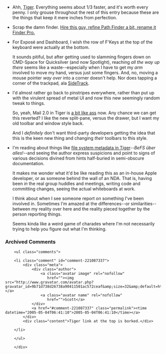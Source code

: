 * Ahh, [Tiger][tig].  Everything seems about 1/3 faster, and it's worth every penny.  I only grouse throughout the rest of this entry because these are the things that keep it mere inches from perfection.

[tig]: http://www.apple.com/macosx/

* Scrap the damn finder.  [Hire this guy, refine Path Finder a bit, rename it Finder Pro.][pf]

[pf]: http://www.cocoatech.com/

* For Exposé and Dashboard, I wish the row of F'Keys at the top of the keyboard were actually at the bottom.  

  It sounds pitiful, but after getting used to slamming fingers down on CMD-Space for Quicksilver (and now Spotlight), reaching *all the way up there* seems like a waste--especially when I have to get my *arm* involved to move my hand, versus just some fingers.  And, no, moving a mouse pointer *way over* into a corner doesn't help.  Nor does tapping a corner of the trackpad, ala [SideTrack][st].

[st]: http://www.ragingmenace.com/software/sidetrack/

* I'd almost rather go back to pinstripes everywhere, rather than put up with the virulent spread of metal UI and now this new seemingly random tweak to things.

  So, yeah, Mail 2.0 in Tiger is [a bit like ass][m2] now.  Any chance we can get this reverted?  I like the new split-pane, versus the drawer, but I want my old toolbar and window style back.  

  And I *definitely* don't want third-party developers getting the idea that this is the keen new thing and changing *their* toolbars to this style.

[m2]: http://arstechnica.com/reviews/os/macosx-10.4.ars/3

* I'm reading about things like [file system metadata in Tiger][fsm]--*BeFS über alles!*--and seeing the author express suspicions and point to signs of various decisions divined from hints half-buried in semi-obscure documentation.  

  It makes me wonder what it'd be like reading this as an in-house Apple developer, or as someone behind the wall of an NDA.  That is, having been *in* the real group huddles and meetings, writing code and committing changes, seeing the actual whiteboards at work.
  
  I think about when I see someone report on something I've been involved in.  Sometimes I'm amazed at the differences--or similarities--between my reality over here and the reality pieced together by the person reporting things.
  
  Seems kinda like a weird game of charades where I'm not necessarily trying to help you figure out what I'm thinking.

[fsm]: http://arstechnica.com/reviews/os/macosx-10.4.ars/9

<div id="comments" class="comments archived-comments">
            <h3>Archived Comments</h3>
            
        <ul class="comments">
            
        <li class="comment" id="comment-221087337">
            <div class="meta">
                <div class="author">
                    <a class="avatar image" rel="nofollow" 
                       href=""><img src="http://www.gravatar.com/avatar.php?gravatar_id=9b71d738d26738a90411501ac572ceaf&amp;size=32&amp;default=http://mediacdn.disqus.com/1320279820/images/noavatar32.png"/></a>
                    <a class="avatar name" rel="nofollow" 
                       href="">Scott</a>
                </div>
                <a href="#comment-221087337" class="permalink"><time datetime="2005-05-04T06:41:10">2005-05-04T06:41:10</time></a>
            </div>
            <div class="content">Tiger link at the top is borked.</div>
            
        </li>
    
        </ul>
    
        </div>
    